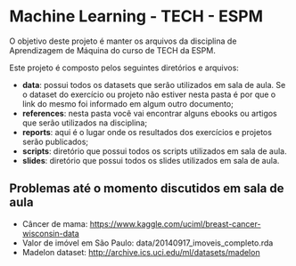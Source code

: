 # Machine Learning - TECH - ESPM

O objetivo deste projeto é manter os arquivos da disciplina de 
Aprendizagem de Máquina do curso de TECH da ESPM. 

Este projeto é composto pelos seguintes diretórios e arquivos: 

* **data**: possui todos os datasets que serão utilizados em sala de aula. Se o 
dataset do exercício ou projeto não estiver nesta pasta é por que o link do mesmo
foi informado em algum outro documento;
* **references**: nesta pasta você vai encontrar alguns ebooks 
ou artigos que serão utilizados na disciplina;
* **reports**: aqui é o lugar onde os resultados dos exercícios e projetos serão publicados;
* **scripts**: diretório que possui todos os scripts utilizados em sala de aula.
* **slides**: diretório que possui todos os slides utilizados em sala de aula.

## Problemas até o momento discutidos em sala de aula

* Câncer de mama: https://www.kaggle.com/uciml/breast-cancer-wisconsin-data
* Valor de imóvel em São Paulo: data/20140917_imoveis_completo.rda
* Madelon dataset: http://archive.ics.uci.edu/ml/datasets/madelon

